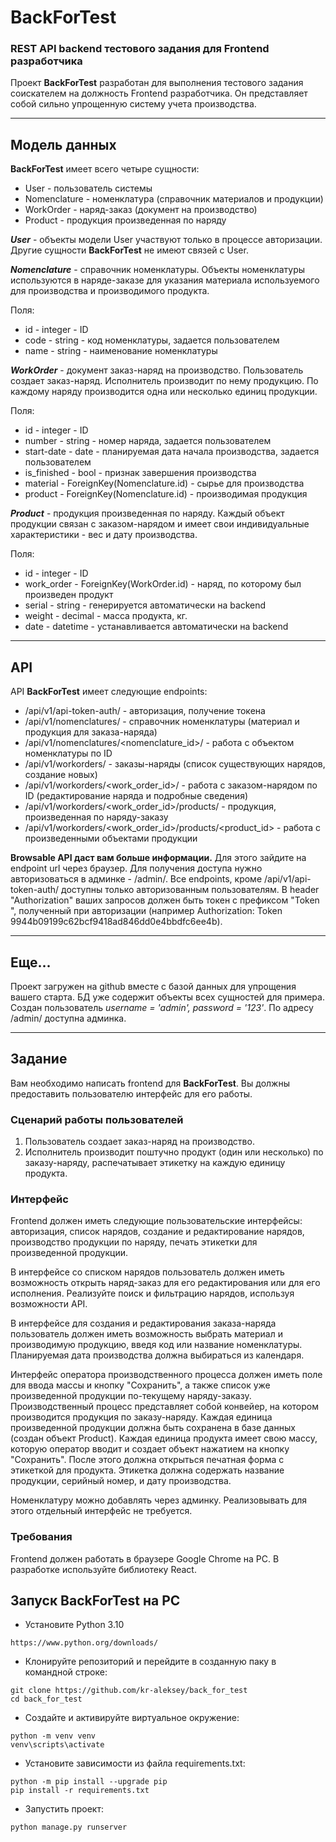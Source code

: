 # BackForTest
### REST API backend тестового задания для Frontend разработчика

Проект **BackForTest** разработан для выполнения тестового задания соискателем на должность Frontend разработчика. 
Он представляет собой сильно упрощенную систему учета производства.
___

## Модель данных
**BackForTest** имеет всего четыре сущности:
- User - пользователь системы
- Nomenclature - номенклатура (справочник материалов и продукции)
- WorkOrder - наряд-заказ (документ на производство)
- Product - продукция произведенная по наряду

***User*** - объекты модели User участвуют только в процессе авторизации. Другие сущности **BackForTest** не имеют 
связей с User.

***Nomenclature*** - справочник номенклатуры. Объекты номенклатуры используются в наряде-заказе для указания материала 
используемого для производства и производимого продукта.

Поля:
- id - integer - ID
- code - string - код номенклатуры, задается пользователем
- name - string - наименование номенклатуры

***WorkOrder*** - документ заказ-наряд на производство. Пользователь создает заказ-наряд. Исполнитель производит по 
нему продукцию. По каждому наряду производится одна или несколько единиц продукции.

Поля:
- id - integer - ID
- number - string - номер наряда, задается пользователем
- start-date - date - планируемая дата начала производства, задается пользователем
- is_finished - bool - признак завершения производства
- material - ForeignKey(Nomenclature.id) - сырье для производства
- product - ForeignKey(Nomenclature.id) - производимая продукция

***Product*** - продукция произведенная по наряду. Каждый объект продукции связан с заказом-нарядом и имеет свои 
индивидуальные характеристики - вес и дату производства. 

Поля:

- id - integer - ID
- work_order - ForeignKey(WorkOrder.id) - наряд, по которому был произведен продукт
- serial - string - генерируется автоматически на backend
- weight - decimal - масса продукта, кг.
- date - datetime - устанавливается автоматически на backend

___
## API
API **BackForTest** имеет следующие endpoints:
- /api/v1/api-token-auth/ - авторизация, получение токена
- /api/v1/nomenclatures/ - справочник номенклатуры (материал и продукция для заказа-наряда)
- /api/v1/nomenclatures/<nomenclature_id>/ - работа с объектом номенклатуры по ID
- /api/v1/workorders/ - заказы-наряды (список существующих нарядов, создание новых)
- /api/v1/workorders/<work_order_id>/ - работа с заказом-нарядом по ID (редактирование наряда и подробные сведения)
- /api/v1/workorders/<work_order_id>/products/ - продукция, произведенная по наряду-заказу
- /api/v1/workorders/<work_order_id>/products/<product_id> - работа с произведенными объектами продукции

**Browsable API даст вам больше информации.** Для этого зайдите на endpoint url через браузер. Для получения доступа нужно 
авторизоваться в админке - /admin/. Все endpoints, кроме /api/v1/api-token-auth/ доступны только авторизованным 
пользователям. В header "Authorization" ваших запросов должен быть токен с префиксом "Token ", полученный при авторизации (например Authorization: 
Token 9944b09199c62bcf9418ad846dd0e4bbdfc6ee4b).

___
## Еще...
Проект загружен на github вместе с базой данных для упрощения вашего старта. БД уже содержит объекты всех сущностей для 
примера. Создан пользователь *username = 'admin', password = '123'*. По адресу /admin/ доступна админка. 

___
## Задание
Вам необходимо написать frontend для **BackForTest**. Вы должны предоставить пользователю интерфейс для его работы.

### Сценарий работы пользователей
1. Пользователь создает заказ-наряд на производство.
2. Исполнитель производит поштучно продукт (один или несколько) по заказу-наряду, распечатывает этикетку на каждую единицу продукта.

### Интерфейс
Frontend должен иметь следующие пользовательские интерфейсы: авторизация, список нарядов, создание и редактирование 
нарядов, производство продукции по наряду, печать этикетки для произведенной продукции.

В интерфейсе со списком нарядов пользователь должен иметь возможность открыть наряд-заказ для его редактирования или 
для его исполнения. Реализуйте поиск и фильтрацию нарядов, используя возможности API.

В интерфейсе для создания и редактирования заказа-наряда пользователь должен иметь возможность выбрать материал и 
производимую продукцию, введя код или название номенклатуры. Планируемая дата производства должна выбираться из календаря.

Интерфейс оператора производственного процесса должен иметь поле для ввода массы и кнопку "Сохранить", 
а также список уже произведенной продукции по-текущему наряду-заказу. Производственный процесс представляет собой 
конвейер, на котором производится продукция по заказу-наряду. Каждая единица произведенной продукции должна быть 
сохранена в базе данных (создан объект Product). Каждая единица продукта имеет свою массу, которую оператор вводит и 
создает объект нажатием на кнопку "Сохранить". После этого должна открыться печатная форма с этикеткой для продукта. 
Этикетка должна содержать название продукции, серийный номер, и дату производства. 

Номенклатуру можно добавлять через админку. Реализовывать для этого отдельный интерфейс не требуется. 

### Требования
Frontend должен работать в браузере Google Chrome на PC. В разработке  используйте библиотеку React.
## Запуск BackForTest на PC

* Установите Python 3.10
```
https://www.python.org/downloads/
```

* Клонируйте репозиторий и перейдите в созданную паку в командной строке:
```
git clone https://github.com/kr-aleksey/back_for_test
cd back_for_test
```

* Создайте и активируйте виртуальное окружение:
```
python -m venv venv
venv\scripts\activate
```

* Установите зависимости из файла requirements.txt:
```
python -m pip install --upgrade pip
pip install -r requirements.txt
```


* Запустить проект:
```
python manage.py runserver
```

